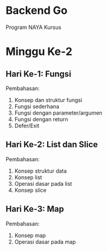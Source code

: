 # Backend Go
Program NAYA Kursus

# Minggu Ke-2
## Hari Ke-1: Fungsi
Pembahasan:
1. Konsep dan struktur fungsi
2. Fungsi sederhana
3. Fungsi dengan parameter/argumen
4. Fungsi dengan return
5. Defer/Exit

## Hari Ke-2: List dan Slice
Pembahasan:
1. Konsep struktur data
2. Konsep list
3. Operasi dasar pada list
4. Konsep slice

## Hari Ke-3: Map
Pembahasan:
1. Konsep map
2. Operasi dasar pada map
